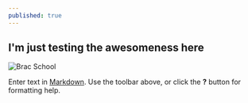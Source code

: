 ```yaml
---
published: true
---
```

## I'm just testing the awesomeness here

![Brac School]({{site.url}}/_posts/orig_BG-SN-2009-02-0713.jpg)

Enter text in [Markdown](http://daringfireball.net/projects/markdown/). Use the toolbar above, or click the **?** button for formatting help.
